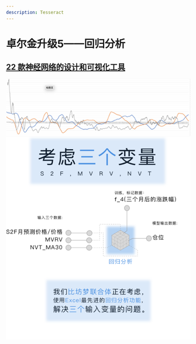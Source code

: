 ```yaml
---
description: Tesseract
---
```


# 卓尔金升级5——回归分析

## [22 款神经网络的设计和可视化工具](https://www.huaweicloud.com/articles/d90130bfd852a55e505155e381ebfab1.html)

![](../../../../.gitbook/assets/a4%20%281%29.png)

